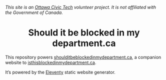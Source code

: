 _This site is an [Ottawa Civic Tech](http://ottawacivictech.ca/) volunteer project. It is not affiliated with the Government of Canada._

<h1 align="center">
  Should it be blocked in my department.ca
</h1>

This repository powers [shoulditbeblockedinmydepartment.ca](https://shoulditbeblockedinmydepartment.ca/), a companion website to [isthisblockedinmydepartment.ca](https://isthisblockedinmydepartment.ca/).

It’s powered by the [Eleventy](https://www.11ty.dev/) static website generator.
